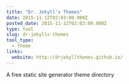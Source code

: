 ```yaml
---
title: "Dr. Jekyll's Themes"
date: 2015-11-12T02:03:00.000Z
posted_date: 2015-11-12T02:03:00.000Z
type: tool
slug: dr-jekylls-themes
tool_type:
  - theme
links:
  website: http://drjekyllthemes.github.io/
---
```

A free static site generator theme directory
